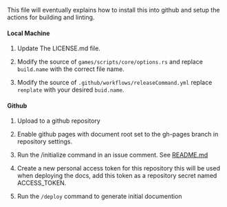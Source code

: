 This file will eventually explains how to install this into github
and setup the actions for building and linting.

#### Local Machine

1. Update The LICENSE.md file.

1. Modify the source of `games/scripts/core/options.rs` and replace
   `build.name` with the correct file name.
1. Modify the source of `.github/workflows/releaseCommand.yml` replace
   `renplate` with your desired `buid.name`.


#### Github

1. Upload to a github repository

1. Enable github pages with document root set to the gh-pages branch in
   repository settings.
1. Run the /initialize command in an issue comment. See [README.md](./README.md)
1. Create a new personal access token for this repository this will be used when
   deploying the docs, add this token as a repository secret named ACCESS_TOKEN.
1. Run the `/deploy` command to generate initial documention
